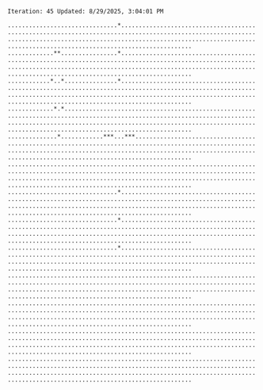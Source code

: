 `Iteration: 45 Updated: 8/29/2025, 3:04:01 PM`
<!-- GOL_START -->
`...............................*......................................................................................................................................................................................................................................`</br>
`.............**................*......................................................................................................................................................................................................................................`</br>
`............*..*...............*......................................................................................................................................................................................................................................`</br>
`.............*.*......................................................................................................................................................................................................................................................`</br>
`..............*............***...***..................................................................................................................................................................................................................................`</br>
`......................................................................................................................................................................................................................................................................`</br>
`...............................*......................................................................................................................................................................................................................................`</br>
`...............................*......................................................................................................................................................................................................................................`</br>
`...............................*......................................................................................................................................................................................................................................`</br>
`......................................................................................................................................................................................................................................................................`</br>
`......................................................................................................................................................................................................................................................................`</br>
`......................................................................................................................................................................................................................................................................`</br>
`......................................................................................................................................................................................................................................................................`</br>
<!-- GOL_END -->
